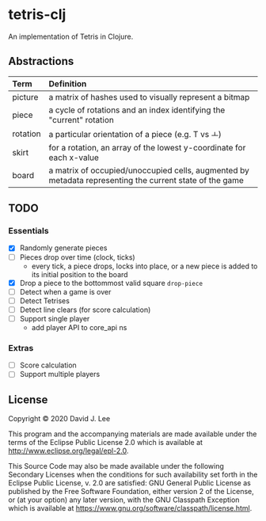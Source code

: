 # tetris-clj

An implementation of Tetris in Clojure.

## Abstractions

| Term | Definition                     
|:-----|:----------
| picture | a matrix of hashes used to visually represent a bitmap
| piece | a cycle of rotations and an index identifying the "current" rotation
| rotation | a particular orientation of a piece (e.g. T vs ㅗ)
| skirt | for a rotation, an array of the lowest y-coordinate for each x-value
| board | a matrix of occupied/unoccupied cells, augmented by metadata representing the current state of the game 


## TODO

### Essentials
- [x] Randomly generate pieces
- [ ] Pieces drop over time (clock, ticks)
  - every tick, a piece drops, locks into place, or a new piece is added to its initial position
    to the board
- [x] Drop a piece to the bottommost valid square `drop-piece`
- [ ] Detect when a game is over
- [ ] Detect Tetrises
- [ ] Detect line clears (for score calculation)
- [ ] Support single player
  - add player API to core_api ns

### Extras
- [ ] Score calculation
- [ ] Support multiple players

## License

Copyright © 2020 David J. Lee

This program and the accompanying materials are made available under the
terms of the Eclipse Public License 2.0 which is available at
http://www.eclipse.org/legal/epl-2.0.

This Source Code may also be made available under the following Secondary
Licenses when the conditions for such availability set forth in the Eclipse
Public License, v. 2.0 are satisfied: GNU General Public License as published by
the Free Software Foundation, either version 2 of the License, or (at your
option) any later version, with the GNU Classpath Exception which is available
at https://www.gnu.org/software/classpath/license.html.
